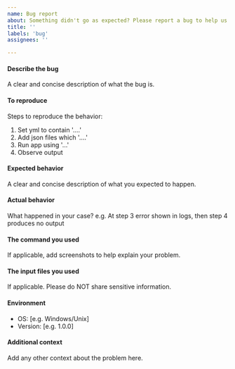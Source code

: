```yaml
---
name: Bug report
about: Something didn't go as expected? Please report a bug to help us improve!
title: ''
labels: 'bug'
assignees: ''

---
```


#### Describe the bug
A clear and concise description of what the bug is.

#### To reproduce
Steps to reproduce the behavior:
1. Set yml to contain '....'
2. Add json files which '....'
3. Run app using '...'
4. Observe output

#### Expected behavior
A clear and concise description of what you expected to happen.

#### Actual behavior
What happened in your case?
e.g. At step 3 error shown in logs, then step 4 produces no output 

#### The command you used
If applicable, add screenshots to help explain your problem.

#### The input files you used
If applicable. Please do NOT share sensitive information.

#### Environment
 - OS: [e.g. Windows/Unix]
 - Version: [e.g. 1.0.0]

#### Additional context
Add any other context about the problem here.